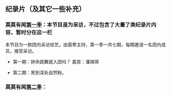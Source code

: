 ## 纪录片（及其它一些补充）



### 莫莫有闻[第一季](https://www.bilibili.com/video/av21439860)：本节目虽为采访，不过包含了大量了类纪录片内容，暂时分在这一栏


  本节目为一款团内采访综艺。由莫寒主持，第一季一共七期，每期邀请一名团内成员，接受采访。
  
  - 第一期：拼命跳舞就入团吗？ 嘉宾：潘瑛琪
  
  - 第二期：黑到深处自然粉。 
  
### 莫莫有闻[第二季](https://www.bilibili.com/video/av24941151)：
